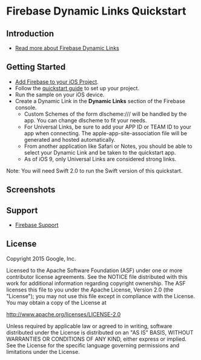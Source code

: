 Firebase Dynamic Links Quickstart
=============================

Introduction
------------

- [Read more about Firebase Dynamic Links](https://firebase.google.com/docs/dynamic-links)

Getting Started
---------------

- [Add Firebase to your iOS Project](https://firebase.google.com/docs/ios/setup).
- Follow the [quickstart guide](https://firebase.google.com) to set up your project.
- Run the sample on your iOS device.
- Create a Dynamic Link in the **Dynamic Links** section of the Firebase console.
  - Custom Schemes of the form dlscheme://<data-to-pass>/<to-app> will be handled
    by the app. You can change dlscheme to fit your needs.
  - For Universal Links, be sure to add your APP ID or TEAM ID to your app when
    connecting. The apple-app-site-association file will be generated and
    hosted automatically.
  - From another application like Safari or Notes, you should be able to select
    your Dynamic Link and be taken to the quickstart app.
  - As of iOS 9, only Universal Links are considered strong links.

Note: You will need Swift 2.0 to run the Swift version of this quickstart.

Screenshots
-----------

Support
-------

- [Firebase Support](https://firebase.google.com/support/)

License
-------

Copyright 2015 Google, Inc.

Licensed to the Apache Software Foundation (ASF) under one or more contributor
license agreements.  See the NOTICE file distributed with this work for
additional information regarding copyright ownership.  The ASF licenses this
file to you under the Apache License, Version 2.0 (the "License"); you may not
use this file except in compliance with the License.  You may obtain a copy of
the License at

  http://www.apache.org/licenses/LICENSE-2.0

Unless required by applicable law or agreed to in writing, software
distributed under the License is distributed on an "AS IS" BASIS, WITHOUT
WARRANTIES OR CONDITIONS OF ANY KIND, either express or implied.  See the
License for the specific language governing permissions and limitations under
the License.
